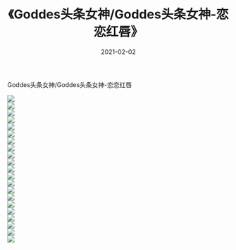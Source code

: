 ﻿---
layout: post
title:  《Goddes头条女神/Goddes头条女神-恋恋红唇》
date:   2021-02-02
img: http://pic.660000.xyz/1:/网络美图/2021/Goddes头条女神/Goddes头条女神-恋恋红唇/000.jpg
categories: [美女, 清纯, 唯美]
---

Goddes头条女神/Goddes头条女神-恋恋红唇

 ![](http://pic.660000.xyz/1:/网络美图/2021/Goddes头条女神/Goddes头条女神-恋恋红唇/001.jpg) <br>![](http://pic.660000.xyz/1:/网络美图/2021/Goddes头条女神/Goddes头条女神-恋恋红唇/002.jpg) <br>![](http://pic.660000.xyz/1:/网络美图/2021/Goddes头条女神/Goddes头条女神-恋恋红唇/003.jpg) <br>![](http://pic.660000.xyz/1:/网络美图/2021/Goddes头条女神/Goddes头条女神-恋恋红唇/004.jpg) <br>![](http://pic.660000.xyz/1:/网络美图/2021/Goddes头条女神/Goddes头条女神-恋恋红唇/005.jpg) <br>![](http://pic.660000.xyz/1:/网络美图/2021/Goddes头条女神/Goddes头条女神-恋恋红唇/006.jpg) <br>![](http://pic.660000.xyz/1:/网络美图/2021/Goddes头条女神/Goddes头条女神-恋恋红唇/007.jpg) <br>![](http://pic.660000.xyz/1:/网络美图/2021/Goddes头条女神/Goddes头条女神-恋恋红唇/008.jpg) <br>![](http://pic.660000.xyz/1:/网络美图/2021/Goddes头条女神/Goddes头条女神-恋恋红唇/009.jpg) <br>![](http://pic.660000.xyz/1:/网络美图/2021/Goddes头条女神/Goddes头条女神-恋恋红唇/010.jpg) <br>![](http://pic.660000.xyz/1:/网络美图/2021/Goddes头条女神/Goddes头条女神-恋恋红唇/011.jpg) <br>![](http://pic.660000.xyz/1:/网络美图/2021/Goddes头条女神/Goddes头条女神-恋恋红唇/012.jpg) <br>![](http://pic.660000.xyz/1:/网络美图/2021/Goddes头条女神/Goddes头条女神-恋恋红唇/013.jpg) <br>![](http://pic.660000.xyz/1:/网络美图/2021/Goddes头条女神/Goddes头条女神-恋恋红唇/014.jpg) <br>![](http://pic.660000.xyz/1:/网络美图/2021/Goddes头条女神/Goddes头条女神-恋恋红唇/015.jpg) <br>![](http://pic.660000.xyz/1:/网络美图/2021/Goddes头条女神/Goddes头条女神-恋恋红唇/016.jpg) <br>![](http://pic.660000.xyz/1:/网络美图/2021/Goddes头条女神/Goddes头条女神-恋恋红唇/017.jpg) <br>![](http://pic.660000.xyz/1:/网络美图/2021/Goddes头条女神/Goddes头条女神-恋恋红唇/018.jpg) <br>![](http://pic.660000.xyz/1:/网络美图/2021/Goddes头条女神/Goddes头条女神-恋恋红唇/019.jpg) <br>![](http://pic.660000.xyz/1:/网络美图/2021/Goddes头条女神/Goddes头条女神-恋恋红唇/020.jpg) <br>![](http://pic.660000.xyz/1:/网络美图/2021/Goddes头条女神/Goddes头条女神-恋恋红唇/021.jpg) <br>
